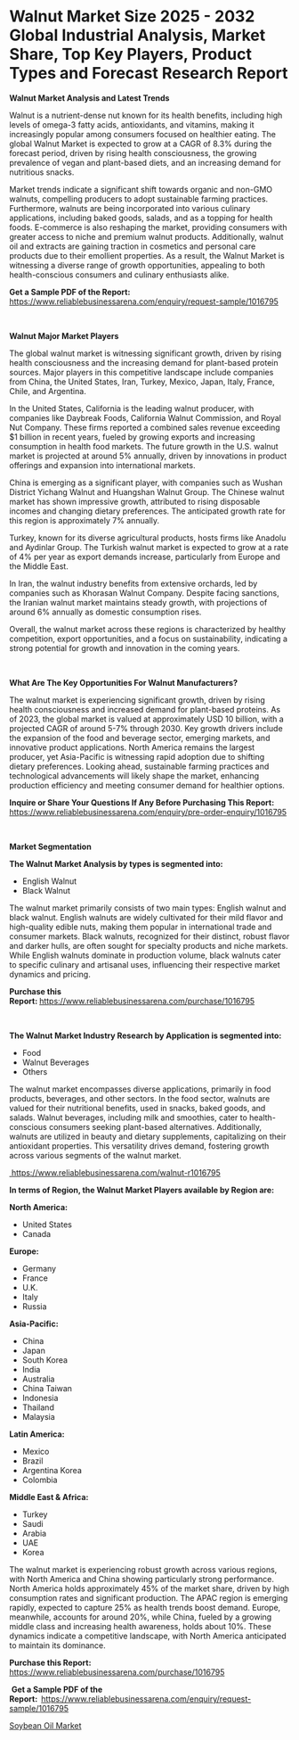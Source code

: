 <p><h1>Walnut Market Size 2025 - 2032 Global Industrial Analysis, Market Share, Top Key Players, Product Types and Forecast Research Report</h1></p><p><strong>Walnut Market Analysis and Latest Trends</strong></p>
<p><p>Walnut is a nutrient-dense nut known for its health benefits, including high levels of omega-3 fatty acids, antioxidants, and vitamins, making it increasingly popular among consumers focused on healthier eating. The global Walnut Market is expected to grow at a CAGR of 8.3% during the forecast period, driven by rising health consciousness, the growing prevalence of vegan and plant-based diets, and an increasing demand for nutritious snacks.</p><p>Market trends indicate a significant shift towards organic and non-GMO walnuts, compelling producers to adopt sustainable farming practices. Furthermore, walnuts are being incorporated into various culinary applications, including baked goods, salads, and as a topping for health foods. E-commerce is also reshaping the market, providing consumers with greater access to niche and premium walnut products. Additionally, walnut oil and extracts are gaining traction in cosmetics and personal care products due to their emollient properties. As a result, the Walnut Market is witnessing a diverse range of growth opportunities, appealing to both health-conscious consumers and culinary enthusiasts alike.</p></p>
<p><strong>Get a Sample PDF of the Report:&nbsp;</strong> <a href="https://www.reliablebusinessarena.com/enquiry/request-sample/1016795?utm_campaign=3211&utm_medium=2&utm_source=Github&utm_content=ia&utm_term=07042025&utm_id=walnut">https://www.reliablebusinessarena.com/enquiry/request-sample/1016795</a></p>
<p>&nbsp;</p>
<p><strong>Walnut Major Market Players</strong></p>
<p><p>The global walnut market is witnessing significant growth, driven by rising health consciousness and the increasing demand for plant-based protein sources. Major players in this competitive landscape include companies from China, the United States, Iran, Turkey, Mexico, Japan, Italy, France, Chile, and Argentina.</p><p>In the United States, California is the leading walnut producer, with companies like Daybreak Foods, California Walnut Commission, and Royal Nut Company. These firms reported a combined sales revenue exceeding $1 billion in recent years, fueled by growing exports and increasing consumption in health food markets. The future growth in the U.S. walnut market is projected at around 5% annually, driven by innovations in product offerings and expansion into international markets.</p><p>China is emerging as a significant player, with companies such as Wushan District Yichang Walnut and Huangshan Walnut Group. The Chinese walnut market has shown impressive growth, attributed to rising disposable incomes and changing dietary preferences. The anticipated growth rate for this region is approximately 7% annually.</p><p>Turkey, known for its diverse agricultural products, hosts firms like Anadolu and Aydinlar Group. The Turkish walnut market is expected to grow at a rate of 4% per year as export demands increase, particularly from Europe and the Middle East.</p><p>In Iran, the walnut industry benefits from extensive orchards, led by companies such as Khorasan Walnut Company. Despite facing sanctions, the Iranian walnut market maintains steady growth, with projections of around 6% annually as domestic consumption rises.</p><p>Overall, the walnut market across these regions is characterized by healthy competition, export opportunities, and a focus on sustainability, indicating a strong potential for growth and innovation in the coming years.</p></p>
<p>&nbsp;</p>
<p><strong>What Are The Key Opportunities For Walnut Manufacturers?</strong></p>
<p><p>The walnut market is experiencing significant growth, driven by rising health consciousness and increased demand for plant-based proteins. As of 2023, the global market is valued at approximately USD 10 billion, with a projected CAGR of around 5-7% through 2030. Key growth drivers include the expansion of the food and beverage sector, emerging markets, and innovative product applications. North America remains the largest producer, yet Asia-Pacific is witnessing rapid adoption due to shifting dietary preferences. Looking ahead, sustainable farming practices and technological advancements will likely shape the market, enhancing production efficiency and meeting consumer demand for healthier options.</p></p>
<p><strong>Inquire or Share Your Questions If Any Before Purchasing This Report:</strong> <a href="https://www.reliablebusinessarena.com/enquiry/pre-order-enquiry/1016795?utm_campaign=3211&utm_medium=2&utm_source=Github&utm_content=ia&utm_term=07042025&utm_id=walnut">https://www.reliablebusinessarena.com/enquiry/pre-order-enquiry/1016795</a></p>
<p>&nbsp;</p>
<p><strong>Market Segmentation</strong></p>
<p><strong>The Walnut Market Analysis by types is segmented into:</strong></p>
<p><ul><li>English Walnut</li><li>Black Walnut</li></ul></p>
<p><p>The walnut market primarily consists of two main types: English walnut and black walnut. English walnuts are widely cultivated for their mild flavor and high-quality edible nuts, making them popular in international trade and consumer markets. Black walnuts, recognized for their distinct, robust flavor and darker hulls, are often sought for specialty products and niche markets. While English walnuts dominate in production volume, black walnuts cater to specific culinary and artisanal uses, influencing their respective market dynamics and pricing.</p></p>
<p><strong>Purchase this Report:&nbsp;</strong><a href="https://www.reliablebusinessarena.com/purchase/1016795?utm_campaign=3211&utm_medium=2&utm_source=Github&utm_content=ia&utm_term=07042025&utm_id=walnut">https://www.reliablebusinessarena.com/purchase/1016795</a></p>
<p>&nbsp;</p>
<p><strong>The Walnut Market Industry Research by Application is segmented into:</strong></p>
<p><ul><li>Food</li><li>Walnut Beverages</li><li>Others</li></ul></p>
<p><p>The walnut market encompasses diverse applications, primarily in food products, beverages, and other sectors. In the food sector, walnuts are valued for their nutritional benefits, used in snacks, baked goods, and salads. Walnut beverages, including milk and smoothies, cater to health-conscious consumers seeking plant-based alternatives. Additionally, walnuts are utilized in beauty and dietary supplements, capitalizing on their antioxidant properties. This versatility drives demand, fostering growth across various segments of the walnut market.</p></p>
<p><a href="https://www.reliablebusinessarena.com/walnut-r1016795?utm_campaign=3211&utm_medium=2&utm_source=Github&utm_content=ia&utm_term=07042025&utm_id=walnut">&nbsp;https://www.reliablebusinessarena.com/walnut-r1016795</a></p>
<p><strong>In terms of Region, the Walnut Market Players available by Region are:</strong></p>
<p>
    <p> <strong> North America: </strong>
        <ul>
            <li>United States</li>
            <li>Canada</li>
        </ul>
        </p> 
    <p> <strong> Europe: </strong>
        <ul>
            <li>Germany</li>
            <li>France</li>
            <li>U.K.</li>
            <li>Italy</li>
            <li>Russia</li>
        </ul>
        </p> 
    <p> <strong> Asia-Pacific: </strong>
        <ul>
            <li>China</li>
            <li>Japan</li>
            <li>South Korea</li>
            <li>India</li>
            <li>Australia</li>
            <li>China Taiwan</li>
            <li>Indonesia</li>
            <li>Thailand</li>
            <li>Malaysia</li>
        </ul>
        </p> 
    <p> <strong> Latin America: </strong>
        <ul>
            <li>Mexico</li>
            <li>Brazil</li>
            <li>Argentina Korea</li>
            <li>Colombia</li>
        </ul>
        </p> 
    <p> <strong> Middle East & Africa: </strong>
        <ul>
            <li>Turkey</li>
            <li>Saudi</li>
            <li>Arabia</li>
            <li>UAE</li>
            <li>Korea</li>
        </ul>
    </p>
    </p>
<p><p>The walnut market is experiencing robust growth across various regions, with North America and China showing particularly strong performance. North America holds approximately 45% of the market share, driven by high consumption rates and significant production. The APAC region is emerging rapidly, expected to capture 25% as health trends boost demand. Europe, meanwhile, accounts for around 20%, while China, fueled by a growing middle class and increasing health awareness, holds about 10%. These dynamics indicate a competitive landscape, with North America anticipated to maintain its dominance.</p></p>
<p><strong>Purchase this Report: </strong><a href="https://www.reliablebusinessarena.com/purchase/1016795?utm_campaign=3211&utm_medium=2&utm_source=Github&utm_content=ia&utm_term=07042025&utm_id=walnut">https://www.reliablebusinessarena.com/purchase/1016795</a></p>
<p>&nbsp;<strong>Get a Sample PDF of the Report:&nbsp;&nbsp;</strong><a href="https://www.reliablebusinessarena.com/enquiry/request-sample/1016795?utm_campaign=3211&utm_medium=2&utm_source=Github&utm_content=ia&utm_term=07042025&utm_id=walnut">https://www.reliablebusinessarena.com/enquiry/request-sample/1016795</a></p>
<p><strong></strong></p>
<p><p><a href="https://github.com/osamhcombre/Market-Research-Report-List-1/blob/main/soybean-oil-market.md?utm_campaign=3211&utm_medium=2&utm_source=Github&utm_content=ia&utm_term=07042025&utm_id=walnut">Soybean Oil Market</a></p></p>